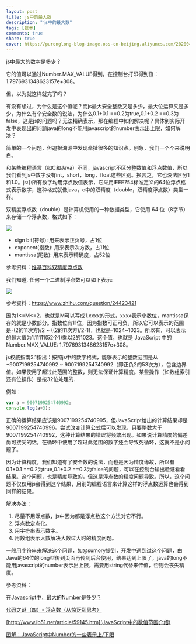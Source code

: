 ```yaml
---
layout: post
title: js中的最大数
description: "js中的最大数"
tags: [技术]
comments: true
share: true
cover: https://puronglong-blog-image.oss-cn-beijing.aliyuncs.com/20200420164650.png
---
```


js中最大的数字是多少？

<!-- more -->

它的值可以通过Number.MAX_VALUE得到，在控制台打印得到值：1.7976931348623157e+308。

但，以为就这样就完了吗？

有没有想过，为什么是这个值呢？而js最大安全整数又是多少，最大位运算又是多少，为什么有个安全数的说法，为什么0.1+0.1 ==0.2为true,0.1+0.2 ==0.3为false，这是js的问题吗？无法精确表示，那在编程中如何解决呢？具体到实际开发中表现出的问题java的long不能用javascript的number表示出上限，如何解决？

简单的一个问题，但追根溯源中发现牵扯很多的知识点。别急，我们一个个来说明白。

和某些编程语言（如C和Java）不同，javascript不区分整数值和浮点数值，所以我们看到js中数字没有int，short，long，float这些区别。换言之，它也没法区分1和1.0。js中所有数字均用浮点数值表示，它采用IEEE754标准定义的64位浮点格式表示数字，这种格式就像java，c中的双精度（double，双精度浮点数）类型一样。

双精度浮点数（double）是计算机使用的一种数据类型，它使用 64 位（8字节）来存储一个浮点数，格式如下：

![](https://puronglong-blog-image.oss-cn-beijing.aliyuncs.com/20200420164556.png)

* sign bit(符号): 用来表示正负号，占1位
* exponent(指数): 用来表示次方数，占11位
* mantissa(尾数): 用来表示精确度，占52位

参考资料：[维基百科双精度浮点数](https://zh.wikipedia.org/wiki/%E9%9B%99%E7%B2%BE%E5%BA%A6%E6%B5%AE%E9%BB%9E%E6%95%B8)

我们知道, 任何一个二进制浮点数可以如下表示:

![](https://puronglong-blog-image.oss-cn-beijing.aliyuncs.com/20200420164607.png)

参考资料：https://www.zhihu.com/question/24423421

因为1<=M<=2，也就是M可以写成1.xxxx的形式，xxxx表示小数位，mantissa保存的就是小数部分。指数位有11位，因为指数可正可负，所以它可以表示的范围是-(2的11次方)/2 ~ ((2的11次方)/2-1)，也就是-1024~1023。所以有，可以表示的最大值为1.11111(52个1)乘以2的1023。这个值，也就是 JavaScript 中的 Number.MAX_VALUE: 1.7976931348623157e+308。

js权威指南3.1指出：按照js中的数字格式，能够表示的整数范围是从−9007199254740992 ~ 9007199254740992（即正负2的53次方），包含边界值。如果使用了超过此范围的整数，则无法保证计算精度。某些操作（如数组索引还有位操作）是按32位处理的.

例如：

```js
var a = 9007199254740992;
console.log(a+3);
```

正确的运算结果应该是9007199254740995，但JavaScript给出的计算结果却是9007199254740996。尝试改变计算公式后可以发现，只要整数大于9007199254740992，这种计算结果的错误将频繁出现。如果说计算精度的偏差尚可接受的话，在循环中使用了超过此范围的数字还会导致死循环，这就不是小问题了。

因为计算精度，我们知道有了安全数的说法，而也是因为精度缘故，所以有0.1+0.1 ==0.2为true,0.1+0.2 ==0.3为false的问题，可以在控制台输出验证看看结果。这个问题，也是精度导致的，但这是浮点数的精度问题导致。所以，这个问题不仅仅用js会得到这个结果，用别的编程语言来计算这样的浮点数运算也会得到同样的结果。

解决办法：

1. 尽量不用浮点数，js中因为都是浮点数这个方法对它不行。
2. 浮点数定点化。
3. 用字符串表示数字。
4. 用数组表示大数解决大数过大时的精度问题。

一般用字符串来解决这个问题，如@sumory提到，开发中遇到过这个问题，由Java的64位的long型传到页面再传到后台使用，结果达到上限了，java的long不能用javascript的number表示出上限，需要用string代替来传值，否则会丧失精度。

参考资料：

[在Javascript中，最大的Number是多少？](http://cnodejs.org/topic/4fb3722c1975fe1e132b5a9a)

[代码之谜（四）- 浮点数（从惊讶到思考）](http://justjavac.iteye.com/blog/1725977)

[http://www.jb51.net/article/59145.htm](JavaScript中的数值范围介绍)

[图解：JavaScript中Number的一些表示上/下限](https://segmentfault.com/a/1190000000407658)
